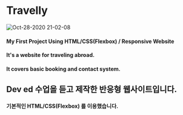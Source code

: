 # Travelly


![Oct-28-2020 21-02-08](https://user-images.githubusercontent.com/73476497/97433627-25b3e200-1961-11eb-8848-3238f2ef06fc.gif)

#### My First Project Using HTML/CSS(Flexbox) / Responsive Website
#### It's a website for traveling abroad.
#### It covers basic booking and contact system.

## Dev ed 수업을 듣고 제작한 반응형 웹사이트입니다.
#### 기본적인 HTML/CSS(Flexbox) 를 이용했습니다.

